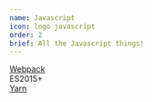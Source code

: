 ```yaml
---
name: Javascript
icon: logo javascript
order: 2
brief: All the Javascript things!
---
```


[Webpack](https://webpack.js.org/)  
ES2015+  
[Yarn](https://yarnpkg.com/en/)  